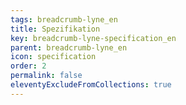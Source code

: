 ```yaml
---
tags: breadcrumb-lyne_en
title: Spezifikation
key: breadcrumb-lyne-specification_en
parent: breadcrumb-lyne_en
icon: specification
order: 2
permalink: false
eleventyExcludeFromCollections: true
---
```


